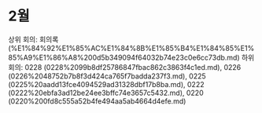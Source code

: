 # 2월

상위 회의: 회의록 (%E1%84%92%E1%85%AC%E1%84%8B%E1%85%B4%E1%84%85%E1%85%A9%E1%86%A8%200d5b349094f64032b74e23c0e6cc73db.md)
하위 회의: 0228 (0228%2099b8df25786847fbac862c3863f4c1ed.md), 0226 (0226%2048752b7b8f3d424ca765f7badda237f3.md), 0225 (0225%20aadd13fce4094529ad31328dbf17b8ba.md), 0222 (0222%20ebfa3ad12be24ee3bffc74e3657c5432.md), 0220 (0220%200fd8c555a52b4fe494aa5ab4664d4efe.md)